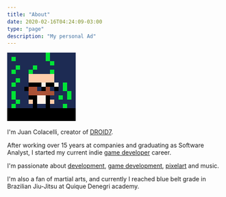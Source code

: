 ```yaml
---
title: "About"
date: 2020-02-16T04:24:09-03:00
type: "page"
description: "My personal Ad"
---
```


![JC](jc.png)

I'm Juan Colacelli, creator of [DROID7](/droid7).

After working over 15 years at companies and graduating as Software Analyst, I started my current indie [game developer](/tags/gamedev) career.

I'm passionate about [development](/tags/dev), [game development](/tags/gamedev), [pixelart](/tags/pixelart) and music.

I'm also a fan of martial arts, and currently I reached blue belt grade in Brazilian Jiu-Jitsu at Quique Denegri academy.
